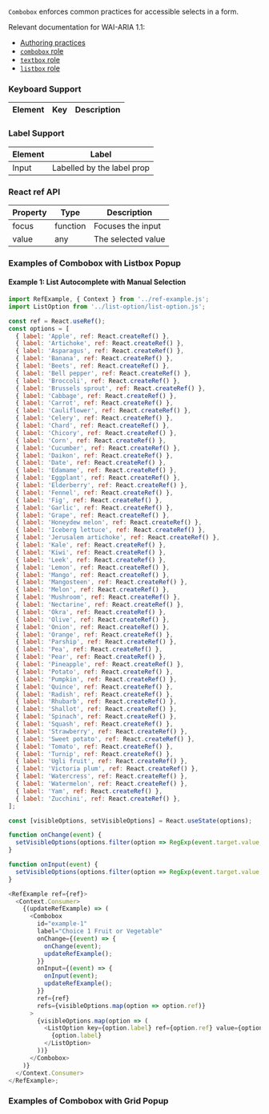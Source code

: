 `Combobox` enforces common practices for accessible selects in a form.

Relevant documentation for WAI-ARIA 1.1:
- [Authoring practices](https://www.w3.org/TR/wai-aria-practices-1.1/#combobox)
- [`combobox` role](https://www.w3.org/TR/wai-aria-1.1/#combobox)
- [`textbox` role](https://www.w3.org/TR/wai-aria-1.1/#textbox)
- [`listbox` role](https://www.w3.org/TR/wai-aria-1.1/#listbox)

### Keyboard Support

| Element | Key | Description |
| --- | --- | --- |

### Label Support

| Element | Label |
| --- | --- |
| Input | Labelled by the label prop |

### React ref API

| Property | Type | Description |
| --- | --- | --- |
| focus | function | Focuses the input |
| value | any | The selected value |

### Examples of Combobox with Listbox Popup

#### Example 1: List Autocomplete with Manual Selection

```js
import RefExample, { Context } from '../ref-example.js';
import ListOption from '../list-option/list-option.js';

const ref = React.useRef();
const options = [
  { label: 'Apple', ref: React.createRef() },
  { label: 'Artichoke', ref: React.createRef() },
  { label: 'Asparagus', ref: React.createRef() },
  { label: 'Banana', ref: React.createRef() },
  { label: 'Beets', ref: React.createRef() },
  { label: 'Bell pepper', ref: React.createRef() },
  { label: 'Broccoli', ref: React.createRef() },
  { label: 'Brussels sprout', ref: React.createRef() },
  { label: 'Cabbage', ref: React.createRef() },
  { label: 'Carrot', ref: React.createRef() },
  { label: 'Cauliflower', ref: React.createRef() },
  { label: 'Celery', ref: React.createRef() },
  { label: 'Chard', ref: React.createRef() },
  { label: 'Chicory', ref: React.createRef() },
  { label: 'Corn', ref: React.createRef() },
  { label: 'Cucumber', ref: React.createRef() },
  { label: 'Daikon', ref: React.createRef() },
  { label: 'Date', ref: React.createRef() },
  { label: 'Edamame', ref: React.createRef() },
  { label: 'Eggplant', ref: React.createRef() },
  { label: 'Elderberry', ref: React.createRef() },
  { label: 'Fennel', ref: React.createRef() },
  { label: 'Fig', ref: React.createRef() },
  { label: 'Garlic', ref: React.createRef() },
  { label: 'Grape', ref: React.createRef() },
  { label: 'Honeydew melon', ref: React.createRef() },
  { label: 'Iceberg lettuce', ref: React.createRef() },
  { label: 'Jerusalem artichoke', ref: React.createRef() },
  { label: 'Kale', ref: React.createRef() },
  { label: 'Kiwi', ref: React.createRef() },
  { label: 'Leek', ref: React.createRef() },
  { label: 'Lemon', ref: React.createRef() },
  { label: 'Mango', ref: React.createRef() },
  { label: 'Mangosteen', ref: React.createRef() },
  { label: 'Melon', ref: React.createRef() },
  { label: 'Mushroom', ref: React.createRef() },
  { label: 'Nectarine', ref: React.createRef() },
  { label: 'Okra', ref: React.createRef() },
  { label: 'Olive', ref: React.createRef() },
  { label: 'Onion', ref: React.createRef() },
  { label: 'Orange', ref: React.createRef() },
  { label: 'Parship', ref: React.createRef() },
  { label: 'Pea', ref: React.createRef() },
  { label: 'Pear', ref: React.createRef() },
  { label: 'Pineapple', ref: React.createRef() },
  { label: 'Potato', ref: React.createRef() },
  { label: 'Pumpkin', ref: React.createRef() },
  { label: 'Quince', ref: React.createRef() },
  { label: 'Radish', ref: React.createRef() },
  { label: 'Rhubarb', ref: React.createRef() },
  { label: 'Shallot', ref: React.createRef() },
  { label: 'Spinach', ref: React.createRef() },
  { label: 'Squash', ref: React.createRef() },
  { label: 'Strawberry', ref: React.createRef() },
  { label: 'Sweet potato', ref: React.createRef() },
  { label: 'Tomato', ref: React.createRef() },
  { label: 'Turnip', ref: React.createRef() },
  { label: 'Ugli fruit', ref: React.createRef() },
  { label: 'Victoria plum', ref: React.createRef() },
  { label: 'Watercress', ref: React.createRef() },
  { label: 'Watermelon', ref: React.createRef() },
  { label: 'Yam', ref: React.createRef() },
  { label: 'Zucchini', ref: React.createRef() },
];

const [visibleOptions, setVisibleOptions] = React.useState(options);

function onChange(event) {
  setVisibleOptions(options.filter(option => RegExp(event.target.value, 'i').test(option.label)));
}

function onInput(event) {
  setVisibleOptions(options.filter(option => RegExp(event.target.value, 'i').test(option.label)));
}

<RefExample ref={ref}>
  <Context.Consumer>
    {(updateRefExample) => (
      <Combobox
        id="example-1"
        label="Choice 1 Fruit or Vegetable"
        onChange={(event) => {
          onChange(event);
          updateRefExample();
        }}
        onInput={(event) => {
          onInput(event);
          updateRefExample();
        }}
        ref={ref}
        refs={visibleOptions.map(option => option.ref)}
      >
        {visibleOptions.map(option => (
          <ListOption key={option.label} ref={option.ref} value={option.label}>
            {option.label}
          </ListOption>
        ))}
      </Combobox>
    )}
  </Context.Consumer>
</RefExample>;
```

### Examples of Combobox with Grid Popup
